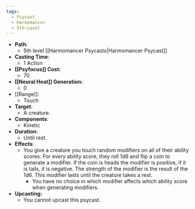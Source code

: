 ```yaml
---
tags:
  - Psycast
  - Harmomancer
  - 5th-Level
---
```

- **Path**:
	- 5th level [[Harmomancer Psycasts|Harmomancer Psycast]]
- **Casting Time**:
	- 1 Action
- **[[Psyfocus]] Cost:**
	- 70
- **[[Neural Heat]] Generation:**
	- 0
- [[Range]]:
	- Touch
- **Target**:
	- A creature.
- **Components**:
	- Kinetic
- **Duration**:
	- Until rest.
- **Effects**:
	- You give a creature you touch random modifiers on all of their ability scores. For every ability score, they roll 1d6 and flip a coin to generate a modifier. If the coin is heads the modifier is positive, if it is tails, it is negative. The strength of the modifier is the result of the 1d6. This modifier lasts until the creature takes a rest.
		- You have no choice in which modifier affects which ability score when generating modifiers.
- **Upcasting:**
	- You cannot upcast this psycast.
